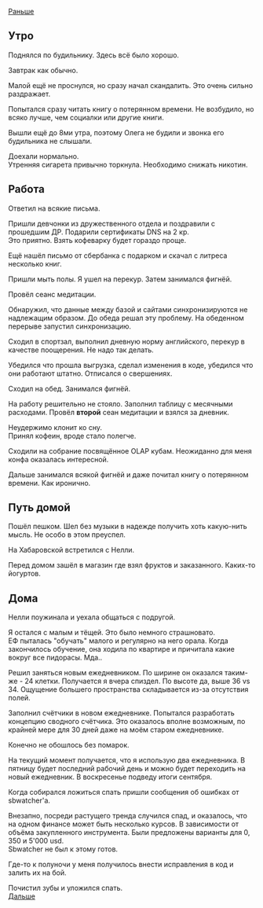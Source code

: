 [Раньше](2020.09.30.md)  
## Утро
Поднялся по будильнику. Здесь всё было хорошо.

Завтрак как обычно.

Малой ещё не проснулся, но сразу начал скандалить. Это очень сильно раздражает.

Попытался сразу читать книгу о потерянном времени. Не возбудило, но всяко лучше, чем социалки или другие книги.

Вышли ещё до 8ми утра, поэтому Олега не будили и звонка его будильника не слышали.

Доехали нормально.  
Утренняя сигарета привычно торкнула. Необходимо снижать никотин.
## Работа
Ответил на всякие письма.

Пришли девчонки из дружественного отдела и поздравили с прошедшим ДР. Подарили сертификаты DNS на 2 кр.  
Это приятно. Взять кофеварку будет гораздо проще.

Ещё нашёл письмо от сбербанка с подарком и скачал с литреса несколько книг.

Пришли мыть полы. Я ушел на перекур. Затем занимался фигнёй.

Провёл сеанс медитации.

Обнаружил, что данные между базой и сайтами синхронизируются не надлежащим образом. До обеда решал эту проблему. На обеденном перерыве запустил синхронизацию.

Сходил в спортзал, выполнил дневную норму английского, перекур в качестве поощерения. Не надо так делать.

Убедился что прошла выгрузка, сделал изменения в коде, убедился что они работают штатно. Отписался о свершениях.

Сходил на обед. Занимался фигнёй.

На работу решительно не стояло. Заполнил таблицу с месячными расходами. Провёл **второй** сеан медитации и взялся за дневник.

Неудержимо клонит ко сну.  
Принял кофеин, вроде стало полегче.

Сходили на собрание посвящённое OLAP кубам. Неожиданно для меня конфа оказалась интересной.

Дальше занимался всякой фигнёй и даже почитал книгу о потерянном времени. Как иронично.
## Путь домой
Пошёл пешком. Шел без музыки в надежде получить хоть какую-нить мысль. Не особо в этом преуспел.

На Хабаровской встретился с Нелли.

Перед домом зашёл в магазин где взял фруктов и заказанного. Каких-то йогуртов.
## Дома
Нелли поужинала и уехала общаться с подругой.

Я остался с малым и тёщей. Это было немного страшновато.  
ЕФ пыталась "обучать" малого и регулярно на него орала. Когда закончилось обучение, она ходила по квартире и причитала какие вокруг все пидорасы. Мда..

Решил заняться новым ежедневником. По ширине он оказался таким-же - 24 клетки. Получается я вчера спиздел.
По высоте да, выше 36 vs 34. Ощущение большего пространства складывается из-за отсутствия полей.

Заполнил счётчики в новом ежедневнике. Попытался разработать концепцию сводного счётчика. Это оказалось вполне возможным, по крайней мере для 30 дней даже на моём старом ежедневнике.

Конечно не обошлось без помарок.

На текущий момент получается, что я использую два ежедневника. В пятницу будет последний рабочий день и можно будет переходить на новый ежедневник. В воскресенье подведу итоги сентября.

Когда собирался ложиться спать пришли сообщения об ошибках от sbwatcher'а. 

Внезапно, посреди растущего тренда случился спад, и оказалось, что на одном финансе может быть несколько курсов. В зависимости от объёма закупленного инструмента.
Были предложены варианты для 0, 350 и 5'000 usd.  
Sbwatcher не был к этому готов.

Где-то к полуночи у меня получилось внести исправления в код и залить их на бой.

Почистил зубы и уложился спать.  
[Дальше](2020.10.02.md)